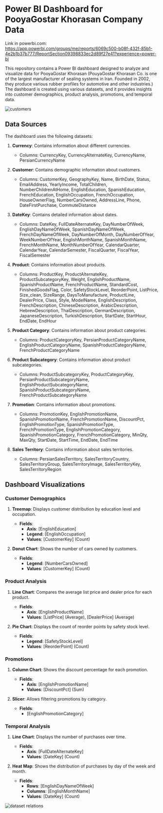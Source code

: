 # Power BI Dashboard for PooyaGostar Khorasan Company Data

Link in powerbi.com: https://app.powerbi.com/groups/me/reports/6069c500-b08f-432f-85b1-4e2b1b37b777/ReportSection09398833ec2d89f27e41?experience=power-bi

This repository contains a Power BI dashboard designed to analyze and visualize data for PooyaGostar Khorasan (PouyaGostar Khorasan Co. is one of the largest manufacturer of sealing systems in Iran. Founded in 2002, they produce various rubber profiles for automotive and other industries.) The dashboard is created using various datasets, and it provides insights into customer demographics, product analysis, promotions, and temporal data.

![customers](https://github.com/user-attachments/assets/9ab0e4c4-1e81-4951-b63c-d59b24f107b9)

## Data Sources

The dashboard uses the following datasets:

1. **Currency**: Contains information about different currencies.
   - Columns: CurrencyKey, CurrencyAlternateKey, CurrencyName, PersianCurrencyName

2. **Customer**: Contains demographic information about customers.
   - Columns: CustomerKey, GeographyKey, Name, BirthDate, Status, EmailAddress, YearlyIncome, TotalChildren, NumberChildrenAtHome, EnglishEducation, SpanishEducation, FrenchEducation, EnglishOccupation, FrenchOccupation, HouseOwnerFlag, NumberCarsOwned, AddressLine, Phone, DateFirstPurchase, CommuteDistance

3. **DateKey**: Contains detailed information about dates.
   - Columns: DateKey, FullDateAlternateKey, DayNumberOfWeek, EnglishDayNameOfWeek, SpanishDayNameOfWeek, FrenchDayNameOfWeek, DayNumberOfMonth, DayNumberOfYear, WeekNumberOfYear, EnglishMonthName, SpanishMonthName, FrenchMonthName, MonthNumberOfYear, CalendarQuarter, CalendarYear, CalendarSemester, FiscalQuarter, FiscalYear, FiscalSemester

4. **Product**: Contains information about products.
   - Columns: ProductKey, ProductAlternateKey, ProductSubcategoryKey, Weight, EnglishProductName, SpanishProductName, FrenchProductName, StandardCost, FinishedGoodsFlag, Color, SafetyStockLevel, ReorderPoint, ListPrice, Size_clean, SizeRange, DaysToManufacture, ProductLine, DealerPrice, Class, Style, ModelName, EnglishDescription, FrenchDescription, ChineseDescription, ArabicDescription, HebrewDescription, ThaiDescription, GermanDescription, JapaneseDescription, TurkishDescription, StartDate, StartHour, EndDate, EndHour

5. **Product Category**: Contains information about product categories.
   - Columns: ProductCategoryKey, PersianProductCategoryName, EnglishProductCategoryName, SpanishProductCategoryName, FrenchProductCategoryName

6. **Product Subcategory**: Contains information about product subcategories.
   - Columns: ProductSubcategoryKey, ProductCategoryKey, PersianProductSubcategoryName, EnglishProductSubcategoryName, SpanishProductSubcategoryName, FrenchProductSubcategoryName

7. **Promotion**: Contains information about promotions.
   - Columns: PromotionKey, EnglishPromotionName, SpanishPromotionName, FrenchPromotionName, DiscountPct, EnglishPromotionType, SpanishPromotionType, FrenchPromotionType, EnglishPromotionCategory, SpanishPromotionCategory, FrenchPromotionCategory, MinQty, MaxQty, StartDate, StartTime, EndDate, EndTime

8. **Sales Territory**: Contains information about sales territories.
   - Columns: PersianSalesTerritory, SalesTerritoryCountry, SalesTerritoryGroup, SalesTerritoryImage, SalesTerritoryKey, SalesTerritoryRegion

## Dashboard Visualizations

### Customer Demographics

1. **Treemap**: Displays customer distribution by education level and occupation.
   - **Fields**: 
     - **Axis**: [EnglishEducation]
     - **Legend**: [EnglishOccupation]
     - **Values**: [CustomerKey] (Count)

2. **Donut Chart**: Shows the number of cars owned by customers.
   - **Fields**: 
     - **Legend**: [NumberCarsOwned]
     - **Values**: [CustomerKey] (Count)

### Product Analysis

1. **Line Chart**: Compares the average list price and dealer price for each product.
   - **Fields**: 
     - **Axis**: [EnglishProductName]
     - **Values**: [ListPrice] (Average), [DealerPrice] (Average)

2. **Pie Chart**: Displays the count of reorder points by safety stock level.
   - **Fields**: 
     - **Legend**: [SafetyStockLevel]
     - **Values**: [ReorderPoint] (Count)

### Promotions

1. **Column Chart**: Shows the discount percentage for each promotion.
   - **Fields**: 
     - **Axis**: [EnglishPromotionName]
     - **Values**: [DiscountPct] (Sum)

2. **Slicer**: Allows filtering promotions by category.
   - **Fields**: 
     - [EnglishPromotionCategory]

### Temporal Analysis

1. **Line Chart**: Displays the number of purchases over time.
   - **Fields**: 
     - **Axis**: [FullDateAlternateKey]
     - **Values**: [DateKey] (Count)

2. **Heat Map**: Shows the distribution of purchases by day of the week and month.
   - **Fields**: 
     - **Rows**: [EnglishDayNameOfWeek]
     - **Columns**: [EnglishMonthName]
     - **Values**: [DateKey] (Count)

![dataset relations](https://github.com/user-attachments/assets/e3a072f6-210e-4d94-8e41-77e65b4a37e8)
